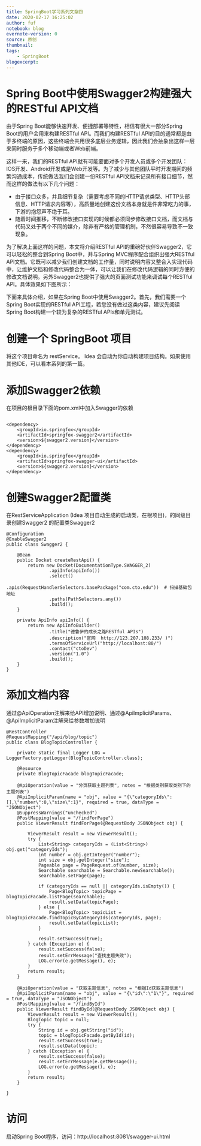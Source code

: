 ```yaml
---
title: SpringBoot学习系列文章四
date: 2020-02-17 16:25:02
author: fuf
notebook: blog
evernote-version: 0
source: 原创
thumbnail: 
tags:
    - SpringBoot
blogexcerpt:
---
```



# Spring Boot中使用Swagger2构建强大的RESTful API文档
由于Spring Boot能够快速开发、便捷部署等特性，相信有很大一部分Spring Boot的用户会用来构建RESTful API。而我们构建RESTful API的目的通常都是由于多终端的原因，这些终端会共用很多底层业务逻辑，因此我们会抽象出这样一层来同时服务于多个移动端或者Web前端。

这样一来，我们的RESTful API就有可能要面对多个开发人员或多个开发团队：IOS开发、Android开发或是Web开发等。为了减少与其他团队平时开发期间的频繁沟通成本，传统做法我们会创建一份RESTful API文档来记录所有接口细节，然而这样的做法有以下几个问题：

- 由于接口众多，并且细节复杂（需要考虑不同的HTTP请求类型、HTTP头部信息、HTTP请求内容等），高质量地创建这份文档本身就是件非常吃力的事，下游的抱怨声不绝于耳。
- 随着时间推移，不断修改接口实现的时候都必须同步修改接口文档，而文档与代码又处于两个不同的媒介，除非有严格的管理机制，不然很容易导致不一致现象。


为了解决上面这样的问题，本文将介绍RESTful API的重磅好伙伴Swagger2，它可以轻松的整合到Spring Boot中，并与Spring MVC程序配合组织出强大RESTful API文档。它既可以减少我们创建文档的工作量，同时说明内容又整合入实现代码中，让维护文档和修改代码整合为一体，可以让我们在修改代码逻辑的同时方便的修改文档说明。另外Swagger2也提供了强大的页面测试功能来调试每个RESTful API。具体效果如下图所示：

下面来具体介绍，如果在Spring Boot中使用Swagger2。首先，我们需要一个Spring Boot实现的RESTful API工程，若您没有做过这类内容，建议先阅读
Spring Boot构建一个较为复杂的RESTful APIs和单元测试。
# 创建一个 SpringBoot 项目
将这个项目命名为 restService。 Idea 会自动为你自动构建项目结构。如果使用其他IDE，可以看本系列的第一篇。

# 添加Swagger2依赖

在项目的根目录下面的pom.xml中加入Swagger的依赖
```

<dependency>
    <groupId>io.springfox</groupId>
    <artifactId>springfox-swagger2</artifactId>
    <version>${swagger2.version}</version>
</dependency>
<dependency>
    <groupId>io.springfox</groupId>
    <artifactId>springfox-swagger-ui</artifactId>
    <version>${swagger2.version}</version>
</dependency>

```
# 创建Swagger2配置类
在RestServiceApplication (Idea 项目自动生成的启动类，在根项目)，的同级目录创建Swagger2 的配置类Swagger2
```
@Configuration
@EnableSwagger2
public class Swagger2 {

    @Bean
    public Docket createRestApi() {
        return new Docket(DocumentationType.SWAGGER_2)
                .apiInfo(apiInfo())
                .select()
                .apis(RequestHandlerSelectors.basePackage("com.cto.edu"))  # 扫描基础包地址
                .paths(PathSelectors.any())
                .build();
    }

    private ApiInfo apiInfo() {
        return new ApiInfoBuilder()
                .title("德鲁伊的成长之路RESTful APIs")
                .description("官网  http://123.207.108.233/ )")
                .termsOfServiceUrl("http://localhost:80/")
                .contact("ctoDev")
                .version("1.0")
                .build();
    }
}

```

# 添加文档内容
通过@ApiOperation注解来给API增加说明、通过@ApiImplicitParams、@ApiImplicitParam注解来给参数增加说明
```
@RestController
@RequestMapping("/api/blog/topic")
public class BlogTopicController {

    private static final Logger LOG = LoggerFactory.getLogger(BlogTopicController.class);

    @Resource
    private BlogTopicFacade blogTopicFacade;

    @ApiOperation(value = "分页获取主题列表", notes = "根据类别获取类别下的主题列表")
    @ApiImplicitParam(name = "obj", value = "{\"categoryIds\":[],\"number\":0,\"size\":1}", required = true, dataType = "JSONObject")
    @SuppressWarnings("unchecked")
    @PostMapping(value = "/findForPage")
    public ViewerResult findForPage(@RequestBody JSONObject obj) {

        ViewerResult result = new ViewerResult();
        try {
            List<String> categoryIds = (List<String>) obj.get("categoryIds");
            int number = obj.getInteger("number");
            int size = obj.getInteger("size");
            Pageable page = PageRequest.of(number, size);
            Searchable searchable = Searchable.newSearchable();
            searchable.setPage(page);

            if (categoryIds == null || categoryIds.isEmpty()) {
                Page<BlogTopic> topicPage = blogTopicFacade.listPage(searchable);
                result.setData(topicPage);
            } else {
                Page<BlogTopic> topicList = blogTopicFacade.findTopicByCategoryIds(categoryIds, page);
                result.setData(topicList);
            }

            result.setSuccess(true);
        } catch (Exception e) {
            result.setSuccess(false);
            result.setErrMessage("查找主题失败");
            LOG.error(e.getMessage(), e);
        }
        return result;
    }

    @ApiOperation(value = "获取主题信息", notes = "根据Id获取主题信息")
    @ApiImplicitParam(name = "obj", value = "{\"id\":\"1\"}", required = true, dataType = "JSONObject")
    @PostMapping(value = "/findById")
    public ViewerResult findById(@RequestBody JSONObject obj) {
        ViewerResult result = new ViewerResult();
        BlogTopic topic = null;
        try {
            String id = obj.getString("id");
            topic = blogTopicFacade.getById(id);
            result.setSuccess(true);
            result.setData(topic);
        } catch (Exception e) {
            result.setSuccess(false);
            result.setErrMessage(e.getMessage());
            LOG.error(e.getMessage(), e);
        }
        return result;
    }

}
```
# 访问
启动Spring Boot程序，访问：http://localhost:8081/swagger-ui.html




